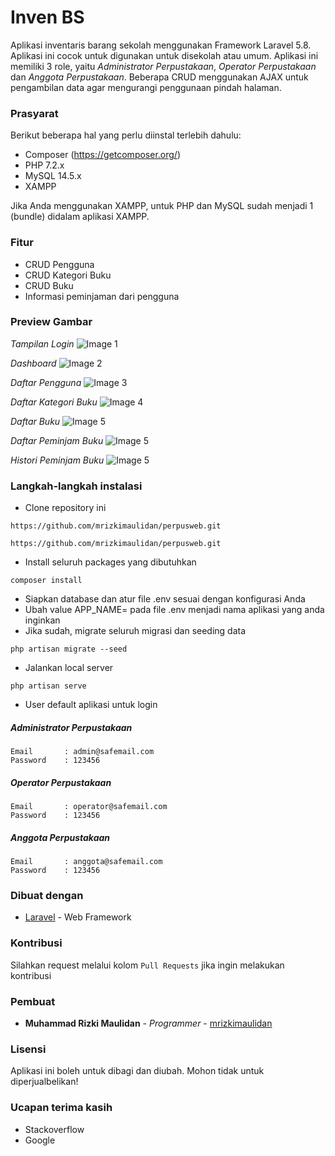 # Inven BS

Aplikasi inventaris barang sekolah menggunakan Framework Laravel 5.8. Aplikasi ini cocok untuk digunakan untuk disekolah atau umum. Aplikasi ini memiliki 3 role, yaitu _Administrator Perpustakaan_, _Operator Perpustakaan_ dan _Anggota Perpustakaan_. Beberapa CRUD menggunakan AJAX untuk pengambilan data agar mengurangi penggunaan pindah halaman.

### Prasyarat

Berikut beberapa hal yang perlu diinstal terlebih dahulu:

-   Composer (https://getcomposer.org/)
-   PHP 7.2.x
-   MySQL 14.5.x
-   XAMPP

Jika Anda menggunakan XAMPP, untuk PHP dan MySQL sudah menjadi 1 (bundle) didalam aplikasi XAMPP.

### Fitur

-   CRUD Pengguna
-   CRUD Kategori Buku
-   CRUD Buku
-   Informasi peminjaman dari pengguna

### Preview Gambar

_Tampilan Login_
![Image 1](https://i.imgur.com/YsR6xWS.png)

_Dashboard_
![Image 2](https://i.imgur.com/IOgIyIi.png)

_Daftar Pengguna_
![Image 3](https://i.imgur.com/e3rkQ45.png)

_Daftar Kategori Buku_
![Image 4](https://i.imgur.com/WVEAyKi.png)

_Daftar Buku_
![Image 5](https://i.imgur.com/3Jarbbv.png)

_Daftar Peminjam Buku_
![Image 5](https://i.imgur.com/4z18siI.png)

_Histori Peminjam Buku_
![Image 5](https://i.imgur.com/nzqiVSv.png)

### Langkah-langkah instalasi

-   Clone repository ini

```
https://github.com/mrizkimaulidan/perpusweb.git
```

```
https://github.com/mrizkimaulidan/perpusweb.git
```

-   Install seluruh packages yang dibutuhkan

```
composer install
```

-   Siapkan database dan atur file .env sesuai dengan konfigurasi Anda
-   Ubah value APP_NAME= pada file .env menjadi nama aplikasi yang anda inginkan
-   Jika sudah, migrate seluruh migrasi dan seeding data

```
php artisan migrate --seed
```

-   Jalankan local server

```
php artisan serve
```

-   User default aplikasi untuk login

##### Administrator Perpustakaan

```
Email       : admin@safemail.com
Password    : 123456
```

##### Operator Perpustakaan

```
Email       : operator@safemail.com
Password    : 123456
```

##### Anggota Perpustakaan

```
Email       : anggota@safemail.com
Password    : 123456
```

### Dibuat dengan

-   [Laravel](https://laravel.com) - Web Framework

### Kontribusi

Silahkan request melalui kolom `Pull Requests` jika ingin melakukan kontribusi

### Pembuat

-   **Muhammad Rizki Maulidan** - _Programmer_ - [mrizkimaulidan](https://github.com/mrizkimaulidan)

### Lisensi

Aplikasi ini boleh untuk dibagi dan diubah. Mohon tidak untuk diperjualbelikan!

### Ucapan terima kasih

-   Stackoverflow
-   Google
